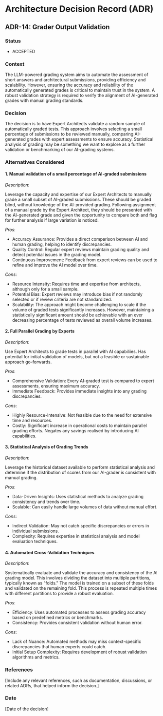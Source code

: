 # Architecture Decision Record (ADR)

## ADR-14: Grader Output Validation

### Status
- ACCEPTED

### Context
The LLM-powered grading system aims to automate the assessment of short answers and architectural submissions, providing efficiency and scalability. However, ensuring the accuracy and reliability of the automatically generated grades is critical to maintain trust in the system. A robust validation strategy is required to verify the alignment of AI-generated grades with manual grading standards.

### Decision
The decision is to have Expert Architects validate a random sample of automatically graded tests. This approach involves selecting a small percentage of submissions to be reviewed manually, comparing AI-generated grades with expert assessments to ensure accuracy. Statistical analysis of grading may be something we want to explore as a further validation or benchmarking of our AI-grading systems.

### Alternatives Considered

#### 1. Manual validation of a small percentage of AI-graded submissions

*Description*:

Leverage the capacity and expertise of our Expert Architects to manually grade a small subset of AI-graded submissions. These should be graded blind, without knowledge of the AI-provided grading. Following assignment of a manual grade by the Expert Architect, they should be presented with the AI-generated grade and given the opportunity to compare both and flag for further analysis if large variation is noticed.

*Pros*:
- Accuracy Assurance: Provides a direct comparison between AI and human grading, helping to identify discrepancies.
- Quality Control: Regular expert reviews maintain grading quality and detect potential issues in the grading model.
- Continuous Improvement: Feedback from expert reviews can be used to refine and improve the AI model over time.

*Cons*:
- Resource Intensity: Requires time and expertise from architects, although only for a small sample.
- Potential Bias: Expert reviews may introduce bias if not randomly selected or if review criteria are not standardized.
- Scalability: The approach might become challenging to scale if the volume of graded tests significantly increases. However, maintaining a statistically significant amount should be achievable with an ever decreasing percentage of tests reviewed as overall volume increases.

#### 2. Full Parallel Grading by Experts

*Description*:

Use Expert Architects to grade tests in parallel with AI capabiliies. Has potential for initial validation of models, but not a feasible or sustainable approach go-forwards.

*Pros*:
- Comprehensive Validation: Every AI-graded test is compared to expert assessments, ensuring maximum accuracy.
- Immediate Feedback: Provides immediate insights into any grading discrepancies.

*Cons*:
- Highly Resource-Intensive: Not feasible due to the need for extensive time and resources.
- Costly: Significant increase in operational costs to maintain parallel grading efforts. Negates any savings realised by introducing AI capabilities.

#### 3. Statistical Analysis of Grading Trends

*Description*:

Leverage the historical dataset available to perform statistical analysis and determine if the distribution of scores from our AI-grader is consistent with manual grading.

*Pros*:
- Data-Driven Insights: Uses statistical methods to analyze grading consistency and trends over time.
- Scalable: Can easily handle large volumes of data without manual effort.

*Cons*:
- Indirect Validation: May not catch specific discrepancies or errors in individual submissions.
- Complexity: Requires expertise in statistical analysis and model evaluation techniques.

#### 4. Automated Cross-Validation Techniques

*Description*:

Systematically evaluate and validate the accuracy and consistency of the AI grading model. This involves dividing the dataset into multiple partitions, typically known as "folds." The model is trained on a subset of these folds and validated on the remaining fold. This process is repeated multiple times with different partitions to provide a robust evaluation.

*Pros*:
- Efficiency: Uses automated processes to assess grading accuracy based on predefined metrics or benchmarks.
- Consistency: Provides consistent validation without human error.

*Cons*:
- Lack of Nuance: Automated methods may miss context-specific discrepancies that human experts could catch.
- Initial Setup Complexity: Requires development of robust validation algorithms and metrics.

### References
[Include any relevant references, such as documentation, discussions, or related ADRs, that helped inform the decision.]

### Date
[Date of the decision]
